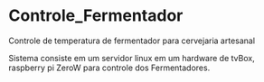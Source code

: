 # Controle_Fermentador

Controle de temperatura de fermentador para cervejaria artesanal

Sistema consiste em um servidor linux em um hardware de tvBox, raspberry pi ZeroW para controle dos Fermentadores.


